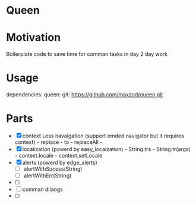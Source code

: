 # Queen

# Motivation

Boilerplate code to save time for comman tasks in day 2 day work

# Usage

dependencies:
queen:
git: https://github.com/maxzod/queen.git

# Parts

- [x] context Less navaigation (support emded navigator but it requires context) - replace - to - replaceAll -
- [x] localization (powerd by easy_locaization) - String.trs - String.tr(args) - context.locale - context.setLocale
- [x] alerts (powerd by edge_alerts)
  - [ ] alertWithSucess(String)
  - [ ] alertWithErr(String)
- [ ]
- [ ] comman dilaogs
- [ ]
